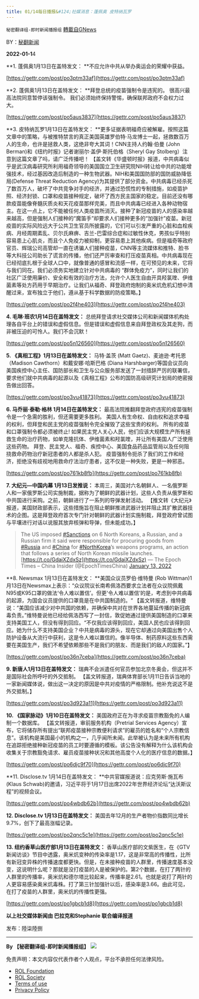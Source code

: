 ```yaml
---
title: 01/14每日播报&#124;社媒消息：蓬佩奥 皮特纳瓦罗
---
```

`秘密翻译组-即时新闻播报组` [轉載自GNews](https://gnews.org/zh-hans/1858756/)

BY：[秘翻新闻](https://gtv.org/broadcast/watch/61e13a98a6dfdd60315413f4)

**2022-01-1**4

**1. 蓬佩奥1月13日在盖特发文： **不应允许中共从举办奥运会的荣耀中获益。

[https://gettr.com/post/po3ptm33af](https://gettr.com/post/po3ptm33af)

**2. 蓬佩奥1月13日在盖特发文： **拜登总统的疫苗强制令是违宪的。 很高兴最高法院同意暂停该强制令。 我们必须始终保持警惕，确保联邦政府不会权力过大。

[https://gettr.com/post/po5aus3837](https://gettr.com/post/po5aus3837)

**3. 皮特纳瓦罗1月13日在盖特发文： **更多证据表明福奇应被解雇。按照这篇文章中的策略，与被推特禁言的真正美国英雄罗伯特·马龙博士一起，拯救数百万人的生命，也许是拯救人类，这绝非夸大其词！CNN主持人约翰·伯曼 (John Berman)和《纽约时报》记者谢丽尔·盖伊·斯托伯格（Sheryl Gay Stolberg）注意到这篇文章了吗，请广泛传播吧！ 【盖文转《华盛顿时报》报道，中共病毒似乎是武汉病毒研究所利用福奇领导的美国国立卫生研究院NIH转让给中共的功能增强技术，经过基因改造后制造的一种生物武器。NIH和美国国防部的国防威胁降低局(Defense Threat Reduction Agency)为其提供了部分资金。中共病毒已经杀死了数百万人，破坏了中共竞争对手的经济，并通过恐慌性的专制措施，如疫苗护照、经济封锁、口罩和疫苗接种规定，破坏了西方民主国家的稳定。目前还没有哪款疫苗能像脊髓灰质炎和天花疫苗那样完美，而且中共病毒已经进入各种动物宿主。在这一点上，它不能被任何人类疫苗所消灭。接种了新冠疫苗的人的感染率越来越高，但是强制人们接种的“魔笛手”却要求人们接种更多的“加强针”疫苗。新冠疫苗的实际风险远大于公共卫生官员所披露的，它们可以引发严重的心脏和血栓疾病、月经周期紊乱、贝尔氏麻痹、吉兰-巴雷综合症和过敏性休克，男孩似乎特别容易患上心肌炎，而且个人免疫力被抑制，更容易患上其他疾病。但是福奇等政府官员、辉瑞公司高管却一直在诱骗人们接种疫苗，CNN等主流媒体和推特、脸书等大科技公司助长了谎言的传播，他们还严厉审查和打压疫苗真相。中共病毒现在已经彻底扎根于全球人口中，就像普通的感冒和流感一样，在可预见的未来，它将与我们同在。我们必须务实地建立针对中共病毒的 “群体免疫力”，同时让我们的社区广泛使用廉价、安全和有效的治疗方法，允许个人医生自由开具羟氯喹、伊维菌素等处方药用于早期治疗。让我们从福奇、拜登政府炮制的奥米炕危机幻想中清醒过来，宣布独立于他们，遵从基于科学数据的防疫策略。】

[https://gettr.com/post/po2f4he403](https://gettr.com/post/po2f4he403)

**4. 毛琳·班农1月14日在盖特发文：** 总统拜登请求社交媒体公司和新闻媒体机构处理各自平台上的错误和虚假信息。但是错误和虚假信息来自拜登政权及其走狗，而非被压迫的可怜人。我们不会沉默！

[https://gettr.com/post/po5n126560](https://gettr.com/post/po5n126560)

**5. 《真相工程》1月13日在盖特发文：** 马特·盖茨 (Matt Gaetz)、麦迪逊·考托恩（Madison Cawthorn）和戴安娜·哈斯巴格 (Diana Harshbarger)等国会议员向美国疾控中心主任、国防部长和卫生与公众服务部发送了一封措辞严厉的联署信，要求他们就中共病毒的起源以及《真相工程》公布的国防高级研究计划局的绝密报告做出回答。

[https://gettr.com/post/po3vu41873](https://gettr.com/post/po3vu41873)

**6. 马乔丽·泰勒·格林 1月14日在盖特发文：** 最高法院推翻拜登政府违宪的疫苗强制令是一个急需的胜利，但还需要更多胜利。 美国人有生命权、自由权和追求幸福的权利，但拜登和民主党的疫苗强制令完全摧毁了这些宝贵的权利。 所有的疫苗和口罩强制令都必须被终止! 如果民主党人关心人民，他们应该大规模生产所有拯救生命的治疗药物，如单克隆抗体、伊维菌素和羟氯喹，并让所有美国人广泛使用这些药物。 拜登、民主党人、福奇、疾控中心、美国食品药品监管局以及任何阻挠救命药物治疗新冠患者的人都是杀人犯。 疫苗强制令扼杀了我们的工作和经济，拒绝没有歧视地用救命疗法治疗患者，这不仅是一种失败，更是一种邪恶。

[https://gettr.com/post/po761kb8fb](https://gettr.com/post/po761kb8fb)

**7. 大纪元—中国内幕 1月13日发推说：** 本周三，美国对六名朝鲜人、一名俄罗斯人和一家俄罗斯公司实施制裁，据称为了朝鲜的武器计划，这些人负责从俄罗斯和中共国进行采购。之前，朝鲜进行了一系列的导弹发射活动。 【推文转《大纪元》报道，美国财政部表示，这些措施旨在阻止朝鲜推进武器计划并阻止其扩散武器技术的企图。这是拜登政府首次专门针对朝鲜的武器计划实施制裁，拜登政府曾试图与平壤进行对话以说服其放弃核弹和导弹，但未能成功。】



> The US imposed [#Sanctions](https://twitter.com/hashtag/Sanctions?src=hash&amp;ref_src=twsrc%5Etfw) on 6 North Koreans, a Russian, and a Russian firm it said were responsible for procuring goods from [#Russia](https://twitter.com/hashtag/Russia?src=hash&amp;ref_src=twsrc%5Etfw) and [#China](https://twitter.com/hashtag/China?src=hash&amp;ref_src=twsrc%5Etfw) for [#NorthKorea](https://twitter.com/hashtag/NorthKorea?src=hash&amp;ref_src=twsrc%5Etfw)’s weapons programs, an action that follows a series of North Korean missile launches. [https://t.co/GdaiXZdxSz](https://t.co/GdaiXZdxSz)
> — The Epoch Times – China Insider (@EpochTimesChina) [January 13, 2022](https://twitter.com/EpochTimesChina/status/1481632128249090053?ref_src=twsrc%5Etfw)



**8. Newsmax 1月13日在盖特发文： **美国众议员罗伯·维特曼 (Rob Wittman)1月13日在Newsmax上表示：“众议院议长南希佩洛西要求立法者在众议院佩戴N95或K95口罩的做法‘令人难以置信’。但更‘令人难以置信’的是，考虑到中共病毒的起源，为国会议员提供的口罩竟是在中共国制造的。“ 【盖文转报道，维特曼说：“美国应该减少对中共国的依赖，并确保中共对在世界各地蔓延传播的新冠病毒负责。”维特曼说他已经给佩洛西写了一封信，敦促她通过提供美国制造的口罩来支持美国工人，但没有得到回应。“不仅我应该得到回应，美国人民也应该得到回应。她为什么不支持美国企业？中共是病毒的源头，现在它却通过向美国出售个人防护设备从大流行中获利，这是令人难以置信的。像半导体、制药原料这些东西需要在美国生产，我们不希望依赖那些不是我们的朋友、而是我们的敌人的国家。”】

[https://gettr.com/post/po36n7ceba](https://gettr.com/post/po36n7ceba)

**9. 新唐人1月13日在盖特发文：** 瑞典不会派遣任何官员参加北京冬奥会，但这并不是国际社会所呼吁的外交抵制。 【盖文转报道，瑞典体育部长1月11日告诉当地的一家新闻媒体说，做出这一决定的原因是中共对疫情的严格限制。他补充说这不是外交抵制。】

[https://gettr.com/post/po3d923a11](https://gettr.com/post/po3d923a11)

**10. 《国家脉动》1月10日在盖特发文：** 美国政府正在为寻求疫苗宗教豁免的人编制一个数据库。 【盖文转报道，审前服务机构（Pretrial Services Agency）宣布，它将储存所有提出“联邦疫苗接种宗教便利请求”的雇员的姓名和“个人宗教信息”。该机构是美国最小的机构之一，几乎闻所未闻。此举被认为是未来所有机构在追踪拒绝接种新冠疫苗的员工时要遵循的模板。该公告没有解释为什么该机构会收集关于宗教豁免请求、雇员疫苗接种状况和其他高度个人化的医疗信息的数据。】

[https://gettr.com/post/po6djc9f70](https://gettr.com/post/po6djc9f70)

**11. Disclose.tv 1月14日在盖特发文： **中共官媒报道说：应克劳斯·施瓦布 (Klaus Schwab)的邀请，习近平将于1月17日出席2022年世界经济论坛“达沃斯议程”的视频会议。

[https://gettr.com/post/po4wbdb62b](https://gettr.com/post/po4wbdb62b)

**12. Disclose.tv 1月13日在盖特发文：** 美国去年12月的生产者物价指数同比增长9.7%，创下了最高涨幅记录。

[https://gettr.com/post/po2qnc5c1e](https://gettr.com/post/po2qnc5c1e)

**13. 纽约香草山医疗部1月13日在盖特发文：** 香草山医疗部的文紫医生，在《GTV新闻访谈》节目中透露，奥米炕变种的传染率是1.17，这是非常高的传播性，比所有新冠变异株的传播速度都更快。但是，在未接种疫苗的人群里，传播速度基本没变，这说明什么呢？那就是没打疫苗的人是被保护的。第2个数据，在打了两针的人群里的传播率，奥米炕和德尔塔比较起来，传播率是2.61。也就是说打了两针的人更容易感染奥米炕毒株。打了第三针加强针以后，感染率是3.66。由此可见，在打了疫苗的人群里，奥米炕的传播性更强。

[https://gettr.com/post/po1gbcb1d8](https://gettr.com/post/po1gbcb1d8)

**以上社交媒体新闻由 巴拉克和Stephanie 联合编译报道**

发布：陸柒陸捌

* * *

**By 【秘密翻译组-即时新闻播报组】**
![](https://assets.gnews.org/wp-content/uploads/2022/01/截圖-2021-12-28-00.48.35.png)
 

免责声明：本文内容仅代表作者个人观点，平台不承担任何法律风险。

- [ROL Foundation](https://rolfoundation.org/)
- [ROL Society](https://rolsociety.org/)
- [Terms of use](https://gnews.org/terms-of-use-3/)
- [Privacy Policy](https://gnews.org/privacy-policy/)
